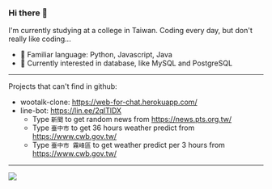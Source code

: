 ### Hi there 👋

I'm currently studying at a college in Taiwan. 
Coding every day, but don't really like coding...

- 🔭 Familiar language: Python, Javascript, Java
- 🌱 Currently interested in database, like MySQL and PostgreSQL

---
Projects that can't find in github:
- wootalk-clone: https://web-for-chat.herokuapp.com/
- line-bot: https://lin.ee/2qlTlDX
  - Type `新聞` to get random news from https://news.pts.org.tw/
  - Type `臺中市` to get 36 hours weather predict from https://www.cwb.gov.tw/
  - Type `臺中市 霧峰區` to get weather predict per 3 hours from https://www.cwb.gov.tw/
  
---
<img src="https://github-readme-stats.vercel.app/api?username=yolong-lin&count_private=true&show_icons=true" />
<!--
**yolong-lin/yolong-lin** is a ✨ _special_ ✨ repository because its `README.md` (this file) appears on your GitHub profile.

Here are some ideas to get you started:

- 🔭 I’m currently working on ...
- 🌱 I’m currently learning ...
- 👯 I’m looking to collaborate on ...
- 🤔 I’m looking for help with ...
- 💬 Ask me about ...
- 📫 How to reach me: ...
- 😄 Pronouns: ...
- ⚡ Fun fact: ...
-->

